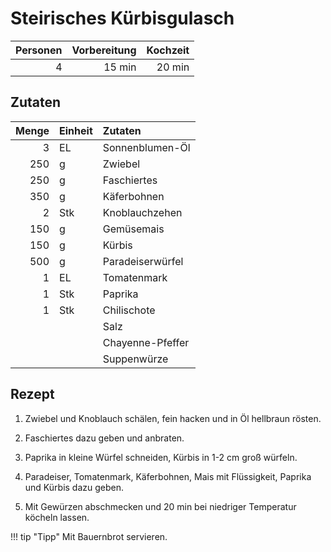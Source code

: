 # Steirisches Kürbisgulasch

| Personen | Vorbereitung | Kochzeit |
| --------:| ------------:| --------:|
|        4 |       15 min |   20 min |

## Zutaten

| Menge | Einheit | Zutaten          |
| -----:|:------- |:---------------- |
|     3 | EL      | Sonnenblumen-Öl  |
|   250 | g       | Zwiebel          |
|   250 | g       | Faschiertes      |
|   350 | g       | Käferbohnen      |
|     2 | Stk     | Knoblauchzehen   |
|   150 | g       | Gemüsemais       |
|   150 | g       | Kürbis           |
|   500 | g       | Paradeiserwürfel |
|     1 | EL      | Tomatenmark      |
|     1 | Stk     | Paprika          |
|     1 | Stk     | Chilischote      |
|       |         | Salz             |
|       |         | Chayenne-Pfeffer |
|       |         | Suppenwürze      |

## Rezept

1.  Zwiebel und Knoblauch schälen, fein hacken und in Öl hellbraun rösten.

2.  Faschiertes dazu geben und anbraten.

3.  Paprika in kleine Würfel schneiden, Kürbis in 1-2 cm groß würfeln.

4.  Paradeiser, Tomatenmark, Käferbohnen, Mais mit Flüssigkeit, Paprika und
    Kürbis dazu geben.

5.  Mit Gewürzen abschmecken und 20 min bei niedriger Temperatur köcheln lassen.

!!! tip "Tipp"
    Mit Bauernbrot servieren.
